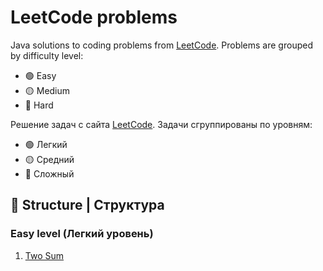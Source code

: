 # LeetCode problems

Java solutions to coding problems from [LeetCode](https://leetcode.com/).
Problems are grouped by difficulty level:

- 🟢 Easy
- 🟡 Medium
- 🔴 Hard


Решение задач с сайта [LeetCode](https://leetcode.com/).
Задачи сгруппированы по уровням:

- 🟢 Легкий
- 🟡 Средний
- 🔴 Сложный


## 📁 Structure | Структура

### Easy level (Легкий уровень)
1. [Two Sum](https://github.com/DariaPolubenko/leetcode-problems/tree/main/src/main/java/leetcode/easy/two_sum)




